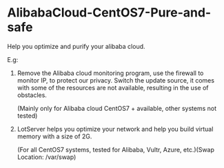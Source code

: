 # AlibabaCloud-CentOS7-Pure-and-safe
Help you optimize and purify your alibaba cloud.

E.g:
1. Remove the Alibaba cloud monitoring program, use the firewall to monitor IP, to protect our privacy. 
Switch the update source, it comes with some of the resources are not available, resulting in the use of obstacles.

    (Mainly only for Alibaba cloud CentOS7 + available, other systems not tested)

2. LotServer helps you optimize your network and help you build virtual memory with a size of 2G.

    (For all CentOS7 systems, tested for Alibaba, Vultr, Azure, etc.)(Swap Location: /var/swap)
